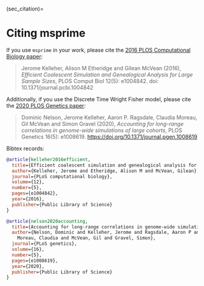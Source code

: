 (sec_citation)=

# Citing msprime

If you use `msprime` in your work, please cite the
[2016 PLOS Computational Biology paper](<http://dx.doi.org/10.1371/journal.pcbi.1004842>):

> Jerome Kelleher, Alison M Etheridge and Gilean McVean (2016), *Efficient Coalescent Simulation and Genealogical Analysis for Large Sample Sizes*, PLOS Comput Biol 12(5): e1004842. doi: 10.1371/journal.pcbi.1004842

Additionally, if you use the Discrete Time Wright Fisher model, please cite the
[2020 PLOS Genetics paper](https://doi.org/10.1371/journal.pgen.1008619):

> Dominic Nelson, Jerome Kelleher, Aaron P. Ragsdale, Claudia Moreau, Gil McVean and Simon Gravel (2020), *Accounting for long-range correlations in genome-wide simulations of large cohorts*, PLOS Genetics 16(5): e1008619. https://doi.org/10.1371/journal.pgen.1008619

Bibtex records:

```bibtex
@article{kelleher2016efficient,
  title={Efficient coalescent simulation and genealogical analysis for large sample sizes},
  author={Kelleher, Jerome and Etheridge, Alison M and McVean, Gilean},
  journal={PLoS computational biology},
  volume={12},
  number={5},
  pages={e1004842},
  year={2016},
  publisher={Public Library of Science}
}

@article{nelson2020accounting,
  title={Accounting for long-range correlations in genome-wide simulations of large cohorts},
  author={Nelson, Dominic and Kelleher, Jerome and Ragsdale, Aaron P and
    Moreau, Claudia and McVean, Gil and Gravel, Simon},
  journal={PLoS genetics},
  volume={16},
  number={5},
  pages={e1008619},
  year={2020},
  publisher={Public Library of Science}
}
```
